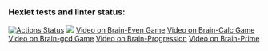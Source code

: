 ### Hexlet tests and linter status:

[![Actions Status](https://github.com/Plaztmatic/frontend-project-44/workflows/hexlet-check/badge.svg)](https://github.com/Plaztmatic/frontend-project-44/actions)
<a href="https://codeclimate.com/github/Plaztmatic/frontend-project-44/maintainability"><img src="https://api.codeclimate.com/v1/badges/a1ba90a7a3f221fd4a20/maintainability" /></a>
<a href="https://asciinema.org/a/dlumPX31PU8WqcYexJ9a8r7Wn">Video on Brain-Even Game</a>
<a href="https://asciinema.org/a/V8GmRKeXdUeXnKv5a27MJxCWf">Video on Brain-Calc Game</a>
<a href="https://asciinema.org/a/kVRUMruc0D7hExCQEtNGnSmsI">Video on Brain-gcd Game</a>
<a href="https://asciinema.org/a/pZMRSW14SQTBk3BfBm0VDcPoh">Video on Brain-Progression</a>
<a href="https://asciinema.org/a/MEiP8XhMoJmaWeD092xlXBcCc">Video on Brain-Prime</a>
